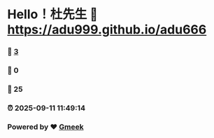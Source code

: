 # Hello！杜先生 :link: https://adu999.github.io/adu666 
### :page_facing_up: [3](https://adu999.github.io/adu666/tag.html) 
### :speech_balloon: 0 
### :hibiscus: 25 
### :alarm_clock: 2025-09-11 11:49:14 
### Powered by :heart: [Gmeek](https://github.com/Meekdai/Gmeek)
